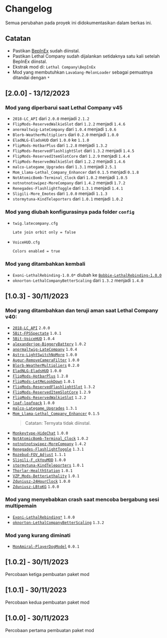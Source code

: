 # Changelog
Semua perubahan pada proyek ini didokumentasikan dalam berkas ini.

## Catatan
- Pastikan [BepInEx](https://github.com/BepInEx/BepInEx/releases/latest) sudah diinstal.
- Pastikan Lethal Company sudah dijalankan setidaknya satu kali setelah BepInEx diinstal.
- Ekstrak mod di: `Lethal Company\BepInEx`
- Mod yang membutuhkan `LavaGang-MelonLoader` sebagai pemuatnya ditandai dengan `*`

## [2.0.0] - 13/12/2023
### Mod yang diperbarui saat Lethal Company v45
- `2018-LC_API` dari `2.0.0` menjadi `2.1.2`
- `FlipMods-ReservedWalkieSlot` dari `1.2.2` menjadi `1.4.6`
- `anormaltwig-LateCompany` dari `1.0.4` menjadi `1.0.6`
- `Blorb-WeatherMultipliers` dari `0.2.0` menjadi `1.0.0`
- `EladNLG-EladsHUD` dari `1.0.0` ke  `1.1.0`
- `FlipMods-HotbarPlus` dari `1.2.8` menjadi `1.3.2`
- `FlipMods-ReservedFlashlightSlot` dari `1.3.2` menjadi `1.4.5`
- `FlipMods-ReservedItemSlotCore` dari `1.2.9` menjadi `1.4.4`
- `FlipMods-ReservedWalkieSlot` dari `1.2.2` menjadi `1.4.6`
- `malco-Lategame_Upgrades` dari `1.3.1` menjadi `2.5.1`
- `Mom_Llama-Lethal_Company_Enhancer` dari `0.1.5` menjadi `0.1.8`
- `NotAtomicBomb-Terminal_Clock` dari `1.0.2` menjadi `1.0.5`
- `notnotnotswipez-MoreCompany` dari `1.4.2` menjadi `1.7.2`
- `Renegades-FlashlightToggle` dari `1.3.1` menjadi `1.4.1`
- `Sligili-More_Emotes` dari `1.0.0` menjadi `1.1.3`
- `stormytuna-KindTeleporters` dari `1.0.1` menjadi `1.0.2`

### Mod yang diubah konfigurasinya pada folder `config`
- `twig.latecompany.cfg`

  ```bash
  Late join orbit only = false
  ```
- `VoiceHUD.cfg`

  ```bash
  Colors enabled = true
  ```
	
### Mod yang ditambahkan kembali
- `Exoni-LethalRebinding-1.0.0*` diubah ke [`Bobbie-LethalRebinding-1.0.0`](https://thunderstore.io/c/lethal-company/p/Bobbie/LethalRebinding)
- `oknorton-LethalCompanyBetterScaling` dari `1.3.2` menjadi `1.4.0`

## [1.0.3] - 30/11/2023
### Mod yang ditambahkan dan teruji aman saat Lethal Company v40:
- [`2018-LC_API`](https://thunderstore.io/c/lethal-company/p/2018/LC_API) `2.0.0`
- [`5Bit-FPSSpectate`](https://thunderstore.io/c/lethal-company/p/5Bit/FPSSpectate) `1.0.1`
- [`5Bit-VoiceHUD`](https://thunderstore.io/c/lethal-company/p/5Bit/VoiceHUD) `1.0.4`
- [`alexanderjoe-BiggeryBattery`](https://thunderstore.io/c/lethal-company/p/alexanderjoe/BiggeryBattery) `1.0.2`
- [`anormaltwig-LateCompany`](https://thunderstore.io/c/lethal-company/p/anormaltwig/LateCompany) `1.0.4`
- [`Astro-LightSwitchNoMore`](https://thunderstore.io/c/lethal-company/p/Astro/LightSwitchNoMore) `1.0.0`
- [`Augur-RemoveCameraFilter`](https://thunderstore.io/c/lethal-company/p/Augur/RemoveCameraFilter) `1.0.0`
- [`Blorb-WeatherMultipliers`](https://thunderstore.io/c/lethal-company/p/Blorb/WeatherMultipliers) `0.2.0`
- [`EladNLG-EladsHUD`](https://thunderstore.io/c/lethal-company/p/EladNLG/EladsHUD) `1.0.0`
- [`FlipMods-HotbarPlus`](https://thunderstore.io/c/lethal-company/p/FlipMods/HotbarPlus) `1.2.8`
- [`FlipMods-LetMeLookDown`](https://thunderstore.io/c/lethal-company/p/FlipMods/LetMeLookDown) `1.0.1`
- [`FlipMods-ReservedFlashlightSlot`](https://thunderstore.io/c/lethal-company/p/FlipMods/ReservedFlashlightSlot) `1.3.2`
- [`FlipMods-ReservedItemSlotCore`](https://thunderstore.io/c/lethal-company/p/FlipMods/ReservedItemSlotCore) `1.2.9`
- [`FlipMods-ReservedWalkieSlot`](https://thunderstore.io/c/lethal-company/p/FlipMods/ReservedWalkieSlot) `1.2.2`
- [`loaf-loafpack`](https://thunderstore.io/c/lethal-company/p/loaf/loafpack) `1.0.0`
- [`malco-Lategame_Upgrades`](https://thunderstore.io/c/lethal-company/p/malco/Lategame_Upgrades) `1.3.1`
- [`Mom_Llama-Lethal_Company_Enhancer`](https://thunderstore.io/c/lethal-company/p/Mom_Llama/Lethal_Company_Enhancer) `0.1.5`
  > Catatan: Ternyata tidak diinstal.
- [`Monkeytype-HideChat`](https://thunderstore.io/c/lethal-company/p/Monkeytype/HideChat) `1.0.0`
- [`NotAtomicBomb-Terminal_Clock`](https://thunderstore.io/c/lethal-company/p/NotAtomicBomb/Terminal_Clock) `1.0.2`
- [`notnotnotswipez-MoreCompany`](https://thunderstore.io/c/lethal-company/p/notnotnotswipez/MoreCompany) `1.4.2`
- [`Renegades-FlashlightToggle`](https://thunderstore.io/c/lethal-company/p/Renegades/FlashlightToggle) `1.3.1`
- [`Rozebud-FOV_Adjust`](https://thunderstore.io/c/lethal-company/p/Rozebud/FOV_Adjust) `1.1.1`
- [`Sligili-F_ckYouMOD`](https://thunderstore.io/c/lethal-company/p/Sligili/More_Emotes) `1.0.0`
- [`stormytuna-KindTeleporters`](https://thunderstore.io/c/lethal-company/p/stormytuna/KindTeleporters) `1.0.1`
- [`Thorlar-HealthStation`](https://thunderstore.io/c/lethal-company/p/Thorlar/HealthStation) `1.0.1`
- [`VZP_Mods-BetterLethality`](https://thunderstore.io/c/lethal-company/p/VZP_Mods/BetterLethality) `1.0.1`
- [`Zduniusz-24HourClock`](https://thunderstore.io/c/lethal-company/p/Zduniusz/24HourClock) `1.0.0`
- [`Zduniusz-LBtoKG`](https://thunderstore.io/c/lethal-company/p/Zduniusz/LBtoKG) `1.0.0`

### Mod yang menyebabkan crash saat mencoba bergabung sesi multipemain
- [`Exoni-LethalRebinding*`](https://thunderstore.io/c/lethal-company/p/Exoni/LethalRebinding) `1.0.0`
- [`oknorton-LethalCompanyBetterScaling`](https://thunderstore.io/c/lethal-company/p/oknorton/LethalCompanyBetterScaling) `1.3.2`

### Mod yang kurang diminati
- [`MonAmiral-PlayerDogModel`](https://thunderstore.io/c/lethal-company/p/MonAmiral/PlayerDogModel) `0.0.1`

## [1.0.2] - 30/11/2023
Percobaan ketiga pembuatan paket mod

## [1.0.1] - 30/11/2023
Percobaan kedua pembuatan paket mod

## [1.0.0] - 30/11/2023
Percobaan pertama pembuatan paket mod
